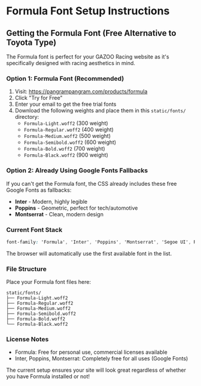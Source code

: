 # Formula Font Setup Instructions

## Getting the Formula Font (Free Alternative to Toyota Type)

The Formula font is perfect for your GAZOO Racing website as it's specifically designed with racing aesthetics in mind.

### Option 1: Formula Font (Recommended)
1. Visit: https://pangrampangram.com/products/formula
2. Click "Try for Free" 
3. Enter your email to get the free trial fonts
4. Download the following weights and place them in this `static/fonts/` directory:
   - `Formula-Light.woff2` (300 weight)
   - `Formula-Regular.woff2` (400 weight) 
   - `Formula-Medium.woff2` (500 weight)
   - `Formula-Semibold.woff2` (600 weight)
   - `Formula-Bold.woff2` (700 weight)
   - `Formula-Black.woff2` (900 weight)

### Option 2: Already Using Google Fonts Fallbacks
If you can't get the Formula font, the CSS already includes these free Google Fonts as fallbacks:
- **Inter** - Modern, highly legible
- **Poppins** - Geometric, perfect for tech/automotive
- **Montserrat** - Clean, modern design

### Current Font Stack
```css
font-family: 'Formula', 'Inter', 'Poppins', 'Montserrat', 'Segoe UI', Roboto, Arial, sans-serif;
```

The browser will automatically use the first available font in the list.

### File Structure
Place your Formula font files here:
```
static/fonts/
├── Formula-Light.woff2
├── Formula-Regular.woff2
├── Formula-Medium.woff2
├── Formula-Semibold.woff2
├── Formula-Bold.woff2
└── Formula-Black.woff2
```

### License Notes
- Formula: Free for personal use, commercial licenses available
- Inter, Poppins, Montserrat: Completely free for all uses (Google Fonts)

The current setup ensures your site will look great regardless of whether you have Formula installed or not! 